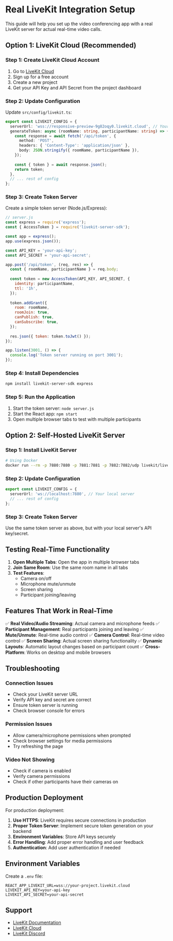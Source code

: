 # Real LiveKit Integration Setup

This guide will help you set up the video conferencing app with a real LiveKit server for actual real-time video calls.

## Option 1: LiveKit Cloud (Recommended)

### Step 1: Create LiveKit Cloud Account
1. Go to [LiveKit Cloud](https://cloud.livekit.io/)
2. Sign up for a free account
3. Create a new project
4. Get your API Key and API Secret from the project dashboard

### Step 2: Update Configuration
Update `src/config/livekit.ts`:

```typescript
export const LIVEKIT_CONFIG = {
  serverUrl: 'wss://responsive-preview-9g82oqy0.livekit.cloud', // Your LiveKit Cloud URL
  generateToken: async (roomName: string, participantName: string) => {
    const response = await fetch('/api/token', {
      method: 'POST',
      headers: { 'Content-Type': 'application/json' },
      body: JSON.stringify({ roomName, participantName }),
    });
    
    const { token } = await response.json();
    return token;
  },
  // ... rest of config
};
```

### Step 3: Create Token Server
Create a simple token server (Node.js/Express):

```javascript
// server.js
const express = require('express');
const { AccessToken } = require('livekit-server-sdk');

const app = express();
app.use(express.json());

const API_KEY = 'your-api-key';
const API_SECRET = 'your-api-secret';

app.post('/api/token', (req, res) => {
  const { roomName, participantName } = req.body;
  
  const token = new AccessToken(API_KEY, API_SECRET, {
    identity: participantName,
    ttl: '1h',
  });
  
  token.addGrant({
    room: roomName,
    roomJoin: true,
    canPublish: true,
    canSubscribe: true,
  });
  
  res.json({ token: token.toJwt() });
});

app.listen(3001, () => {
  console.log('Token server running on port 3001');
});
```

### Step 4: Install Dependencies
```bash
npm install livekit-server-sdk express
```

### Step 5: Run the Application
1. Start the token server: `node server.js`
2. Start the React app: `npm start`
3. Open multiple browser tabs to test with multiple participants

## Option 2: Self-Hosted LiveKit Server

### Step 1: Install LiveKit Server
```bash
# Using Docker
docker run --rm -p 7880:7880 -p 7881:7881 -p 7882:7882/udp livekit/livekit-server --dev
```

### Step 2: Update Configuration
```typescript
export const LIVEKIT_CONFIG = {
  serverUrl: 'ws://localhost:7880', // Your local server
  // ... rest of config
};
```

### Step 3: Create Token Server
Use the same token server as above, but with your local server's API key/secret.

## Testing Real-Time Functionality

1. **Open Multiple Tabs**: Open the app in multiple browser tabs
2. **Join Same Room**: Use the same room name in all tabs
3. **Test Features**:
   - Camera on/off
   - Microphone mute/unmute
   - Screen sharing
   - Participant joining/leaving

## Features That Work in Real-Time

✅ **Real Video/Audio Streaming**: Actual camera and microphone feeds
✅ **Participant Management**: Real participants joining and leaving
✅ **Mute/Unmute**: Real-time audio control
✅ **Camera Control**: Real-time video control
✅ **Screen Sharing**: Actual screen sharing functionality
✅ **Dynamic Layouts**: Automatic layout changes based on participant count
✅ **Cross-Platform**: Works on desktop and mobile browsers

## Troubleshooting

### Connection Issues
- Check your LiveKit server URL
- Verify API key and secret are correct
- Ensure token server is running
- Check browser console for errors

### Permission Issues
- Allow camera/microphone permissions when prompted
- Check browser settings for media permissions
- Try refreshing the page

### Video Not Showing
- Check if camera is enabled
- Verify camera permissions
- Check if other participants have their cameras on

## Production Deployment

For production deployment:

1. **Use HTTPS**: LiveKit requires secure connections in production
2. **Proper Token Server**: Implement secure token generation on your backend
3. **Environment Variables**: Store API keys securely
4. **Error Handling**: Add proper error handling and user feedback
5. **Authentication**: Add user authentication if needed

## Environment Variables

Create a `.env` file:

```env
REACT_APP_LIVEKIT_URL=wss://your-project.livekit.cloud
LIVEKIT_API_KEY=your-api-key
LIVEKIT_API_SECRET=your-api-secret
```

## Support

- [LiveKit Documentation](https://docs.livekit.io/)
- [LiveKit Cloud](https://cloud.livekit.io/)
- [LiveKit Discord](https://discord.gg/livekit)
